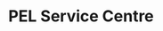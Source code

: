 ---
title: "PEL Service Centre"
url: /karachi/pel-service-centre-sardar-ali-sabri-road/
shop: electronics
---